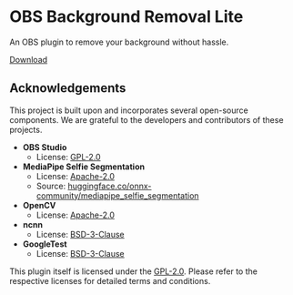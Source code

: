 # OBS Background Removal Lite

An OBS plugin to remove your background without hassle.

[Download](https://obs-backgroundremoval-lite.kaito.tokyo/)

## Acknowledgements

This project is built upon and incorporates several open-source components. We are grateful to the developers and contributors of these projects.

*   **OBS Studio**
    *   License: [GPL-2.0](https://github.com/obsproject/obs-studio/blob/master/COPYING)
*   **MediaPipe Selfie Segmentation**
    *   License: [Apache-2.0](https://opensource.org/licenses/Apache-2.0)
    *   Source: [huggingface.co/onnx-community/mediapipe_selfie_segmentation](https://huggingface.co/onnx-community/mediapipe_selfie_segmentation)
*   **OpenCV**
    *   License: [Apache-2.0](https://github.com/opencv/opencv/blob/4.x/LICENSE)
*   **ncnn**
    *   License: [BSD-3-Clause](https://github.com/Tencent/ncnn/blob/master/LICENSE.txt)
*   **GoogleTest**
    *   License: [BSD-3-Clause](https://github.com/google/googletest/blob/main/LICENSE)

This plugin itself is licensed under the [GPL-2.0](LICENSE). Please refer to the respective licenses for detailed terms and conditions.
